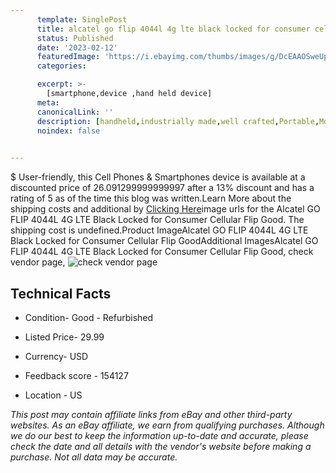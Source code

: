 ```yaml
---
      template: SinglePost
      title: alcatel go flip 4044l 4g lte black locked for consumer cellular flip good
      status: Published
      date: '2023-02-12'
      featuredImage: 'https://i.ebayimg.com/thumbs/images/g/DcEAAOSweUpj3WpE/s-l225.jpg'
      categories: 

      excerpt: >-
        [smartphone,device ,hand held device]
      meta:
      canonicalLink: ''
      description: [handheld,industrially made,well crafted,Portable,Mobile,Compact,Convenient,Lightweight,Maneuverable,Man-portable,Miniature,Carriable,Hand-held,Light,Holdable,Transportable,Mobile device,Pocket-sized,On-the-go,Wireless,Cordless,Compact size,Convenient size, smartphone,device ,hand held device]
      noindex: false

        
---
```

$
    User-friendly, this Cell Phones & Smartphones device is available at a discounted price of 26.091299999999997 after a 13% discount and has a rating of 5 as of the time this blog was written.Learn More about the shipping costs and additional by [Clicking Here](https://www.ebay.com/itm/175598833895?hash=item28e28190e7%3Ag%3ADcEAAOSweUpj3WpE&mkevt=1&mkcid=1&mkrid=711-53200-19255-0&campid=%253CePNCampaignId%253E&customid=%253CreferenceId%253E&toolid=10049)image urls for the Alcatel GO FLIP 4044L 4G LTE Black Locked for Consumer  Cellular Flip Good. The shipping cost is undefined.Product ImageAlcatel GO FLIP 4044L 4G LTE Black Locked for Consumer  Cellular Flip GoodAdditional ImagesAlcatel GO FLIP 4044L 4G LTE Black Locked for Consumer  Cellular Flip Good, check vendor page, ![check vendor page](https://origin-galleryplus.ebayimg.com/ws/web/175598833895_2_0_1/225x225.jpg,https://origin-galleryplus.ebayimg.com/ws/web/175598833895_3_0_1/225x225.jpg)
    
    

 ## Technical Facts 



     
      

 - Condition- Good - Refurbished 


      

 - Listed Price- 29.99 


      

 - Currency- USD 


      

 - Feedback score - 154127 


      

 - Location - US 


      
      

 *_This post may contain affiliate links from eBay and other third-party websites. As an eBay affiliate, we earn from qualifying purchases. Although we do our best to keep the information up-to-date and accurate, please check the date and all details with the vendor's website before making a purchase. Not all data may be accurate._*



    
    
    
    
    